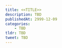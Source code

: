 ```yaml
---
title: <<TITLE>>
description: TBD
publishedAt: 2999-12-09
categories:
    - TBD
tldr: TBD
tweet: TBD
---
```


## 
